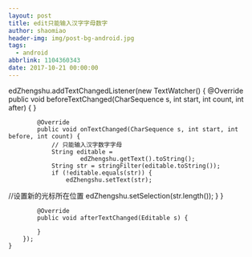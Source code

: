 ```yaml
---
layout: post
title: edit只能输入汉字字母数字
author: shaomiao
header-img: img/post-bg-android.jpg
tags:
  - android
abbrlink: 1104360343
date: 2017-10-21 00:00:00
---
```

edZhengshu.addTextChangedListener(new TextWatcher() {
            @Override
            public void beforeTextChanged(CharSequence s, int start, int count, int after) {
            }

            @Override
            public void onTextChanged(CharSequence s, int start, int before, int count) {
                // 只能输入汉字数字字母
                String editable =
                        edZhengshu.getText().toString();
                String str = stringFilter(editable.toString());
                if (!editable.equals(str)) {
                    edZhengshu.setText(str);
//设置新的光标所在位置
                    edZhengshu.setSelection(str.length());
                }
            }

            @Override
            public void afterTextChanged(Editable s) {

            }
        });
    }
